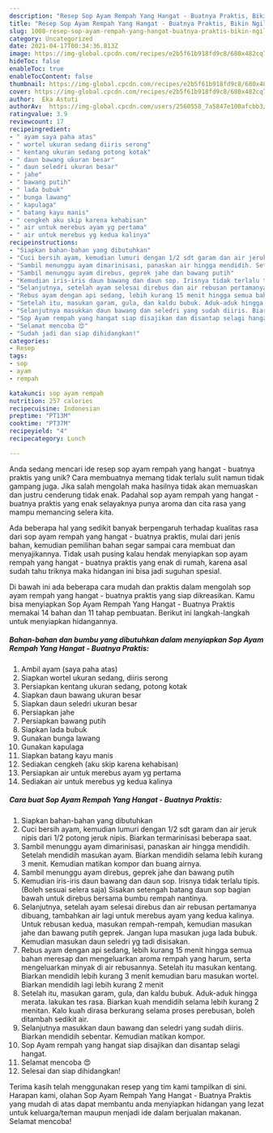 ```yaml
---
description: "Resep Sop Ayam Rempah Yang Hangat - Buatnya Praktis, Bikin Ngiler"
title: "Resep Sop Ayam Rempah Yang Hangat - Buatnya Praktis, Bikin Ngiler"
slug: 1008-resep-sop-ayam-rempah-yang-hangat-buatnya-praktis-bikin-ngiler
category: Uncategorized
date: 2021-04-17T00:34:36.813Z
image: https://img-global.cpcdn.com/recipes/e2b5f61b918fd9c8/680x482cq70/sop-ayam-rempah-yang-hangat-buatnya-praktis-foto-resep-utama.jpg
hideToc: false
enableToc: true
enableTocContent: false
thumbnail: https://img-global.cpcdn.com/recipes/e2b5f61b918fd9c8/680x482cq70/sop-ayam-rempah-yang-hangat-buatnya-praktis-foto-resep-utama.jpg
cover: https://img-global.cpcdn.com/recipes/e2b5f61b918fd9c8/680x482cq70/sop-ayam-rempah-yang-hangat-buatnya-praktis-foto-resep-utama.jpg
author:  Eka Astuti
authorAv:  https://img-global.cpcdn.com/users/2560558_7a5847e100afcbb3/60x60cq50/avatar.jpg
ratingvalue: 3.9
reviewcount: 17
recipeingredient:
- " ayam saya paha atas"
- " wortel ukuran sedang diiris serong"
- " kentang ukuran sedang potong kotak"
- " daun bawang ukuran besar"
- " daun seledri ukuran besar"
- " jahe"
- " bawang putih"
- " lada bubuk"
- " bunga lawang"
- " kapulaga"
- " batang kayu manis"
- " cengkeh aku skip karena kehabisan"
- " air untuk merebus ayam yg pertama"
- " air untuk merebus yg kedua kalinya"
recipeinstructions:
- "Siapkan bahan-bahan yang dibutuhkan"
- "Cuci bersih ayam, kemudian lumuri dengan 1/2 sdt garam dan air jeruk nipis dari 1/2 potong jeruk nipis. Biarkan termarinisasi beberapa saat."
- "Sambil menunggu ayam dimarinisasi, panaskan air hingga mendidih. Setelah mendidih masukan ayam. Biarkan mendidih selama lebih kurang 3 menit. Kemudian matikan kompor dan buang airnya."
- "Sambil menunggu ayam direbus, geprek jahe dan bawang putih"
- "Kemudian iris-iris daun bawang dan daun sop. Irisnya tidak terlalu tipis. (Boleh sesuai selera saja) Sisakan setengah batang daun sop bagian bawah untuk direbus bersama bumbu rempah nantinya."
- "Selanjutnya, setelah ayam selesai direbus dan air rebusan pertamanya dibuang, tambahkan air lagi untuk merebus ayam yang kedua kalinya. Untuk rebusan kedua, masukan rempah-rempah, kemudian masukan jahe dan bawang putih geprek. Jangan lupa masukan juga lada bubuk. Kemudian masukan daun seledri yg tadi disisakan."
- "Rebus ayam dengan api sedang, lebih kurang 15 menit hingga semua bahan meresap dan mengeluarkan aroma rempah yang harum, serta mengeluarkan minyak di air rebusannya. Setelah itu masukan kentang. Biarkan mendidih lebih kurang 3 menit kemudian baru masukan wortel. Biarkan mendidih lagi lebih kurang 2 menit"
- "Setelah itu, masukan garam, gula, dan kaldu bubuk. Aduk-aduk hingga merata. lakukan tes rasa. Biarkan kuah mendidih selama lebih kurang 2 menitan. Kalo kuah dirasa berkurang selama proses perebusan, boleh ditambah sedikit air."
- "Selanjutnya masukkan daun bawang dan seledri yang sudah diiris. Biarkan mendidih sebentar. Kemudian matikan kompor."
- "Sop Ayam rempah yang hangat siap disajikan dan disantap selagi hangat."
- "Selamat mencoba 😍"
- "Sudah jadi dan siap dihidangkan!"
categories:
- Resep
tags:
- sop
- ayam
- rempah

katakunci: sop ayam rempah 
nutrition: 257 calories
recipecuisine: Indonesian
preptime: "PT13M"
cooktime: "PT37M"
recipeyield: "4"
recipecategory: Lunch

---
```



Anda sedang mencari ide resep sop ayam rempah yang hangat - buatnya praktis yang unik? Cara membuatnya memang tidak terlalu sulit namun tidak gampang juga. Jika salah mengolah maka hasilnya tidak akan memuaskan dan justru cenderung tidak enak. Padahal sop ayam rempah yang hangat - buatnya praktis yang enak selayaknya punya aroma dan cita rasa yang mampu memancing selera kita.




Ada beberapa hal yang sedikit banyak berpengaruh terhadap kualitas rasa dari sop ayam rempah yang hangat - buatnya praktis, mulai dari jenis bahan, kemudian pemilihan bahan segar sampai cara membuat dan menyajikannya. Tidak usah pusing kalau hendak menyiapkan sop ayam rempah yang hangat - buatnya praktis yang enak di rumah, karena asal sudah tahu triknya maka hidangan ini bisa jadi suguhan spesial.


Di bawah ini ada beberapa cara mudah dan praktis dalam mengolah sop ayam rempah yang hangat - buatnya praktis yang siap dikreasikan. Kamu bisa menyiapkan Sop Ayam Rempah Yang Hangat - Buatnya Praktis memakai 14 bahan dan 11 tahap pembuatan. Berikut ini langkah-langkah untuk menyiapkan hidangannya.

<!--inarticleads1-->

##### Bahan-bahan dan bumbu yang dibutuhkan dalam menyiapkan Sop Ayam Rempah Yang Hangat - Buatnya Praktis:

1. Ambil  ayam (saya paha atas)
1. Siapkan  wortel ukuran sedang, diiris serong
1. Persiapkan  kentang ukuran sedang, potong kotak
1. Siapkan  daun bawang ukuran besar
1. Siapkan  daun seledri ukuran besar
1. Persiapkan  jahe
1. Persiapkan  bawang putih
1. Siapkan  lada bubuk
1. Gunakan  bunga lawang
1. Gunakan  kapulaga
1. Siapkan  batang kayu manis
1. Sediakan  cengkeh (aku skip karena kehabisan)
1. Persiapkan  air untuk merebus ayam yg pertama
1. Sediakan  air untuk merebus yg kedua kalinya




<!--inarticleads2-->

##### Cara buat Sop Ayam Rempah Yang Hangat - Buatnya Praktis:

1. Siapkan bahan-bahan yang dibutuhkan
1. Cuci bersih ayam, kemudian lumuri dengan 1/2 sdt garam dan air jeruk nipis dari 1/2 potong jeruk nipis. Biarkan termarinisasi beberapa saat.
1. Sambil menunggu ayam dimarinisasi, panaskan air hingga mendidih. Setelah mendidih masukan ayam. Biarkan mendidih selama lebih kurang 3 menit. Kemudian matikan kompor dan buang airnya.
1. Sambil menunggu ayam direbus, geprek jahe dan bawang putih
1. Kemudian iris-iris daun bawang dan daun sop. Irisnya tidak terlalu tipis. (Boleh sesuai selera saja) Sisakan setengah batang daun sop bagian bawah untuk direbus bersama bumbu rempah nantinya.
1. Selanjutnya, setelah ayam selesai direbus dan air rebusan pertamanya dibuang, tambahkan air lagi untuk merebus ayam yang kedua kalinya. Untuk rebusan kedua, masukan rempah-rempah, kemudian masukan jahe dan bawang putih geprek. Jangan lupa masukan juga lada bubuk. Kemudian masukan daun seledri yg tadi disisakan.
1. Rebus ayam dengan api sedang, lebih kurang 15 menit hingga semua bahan meresap dan mengeluarkan aroma rempah yang harum, serta mengeluarkan minyak di air rebusannya. Setelah itu masukan kentang. Biarkan mendidih lebih kurang 3 menit kemudian baru masukan wortel. Biarkan mendidih lagi lebih kurang 2 menit
1. Setelah itu, masukan garam, gula, dan kaldu bubuk. Aduk-aduk hingga merata. lakukan tes rasa. Biarkan kuah mendidih selama lebih kurang 2 menitan. Kalo kuah dirasa berkurang selama proses perebusan, boleh ditambah sedikit air.
1. Selanjutnya masukkan daun bawang dan seledri yang sudah diiris. Biarkan mendidih sebentar. Kemudian matikan kompor.
1. Sop Ayam rempah yang hangat siap disajikan dan disantap selagi hangat.
1. Selamat mencoba 😍
1. Selesai dan siap dihidangkan!



Terima kasih telah menggunakan resep yang tim kami tampilkan di sini. Harapan kami, olahan Sop Ayam Rempah Yang Hangat - Buatnya Praktis yang mudah di atas dapat membantu anda menyiapkan hidangan yang lezat untuk keluarga/teman maupun menjadi ide dalam berjualan makanan. Selamat mencoba!
